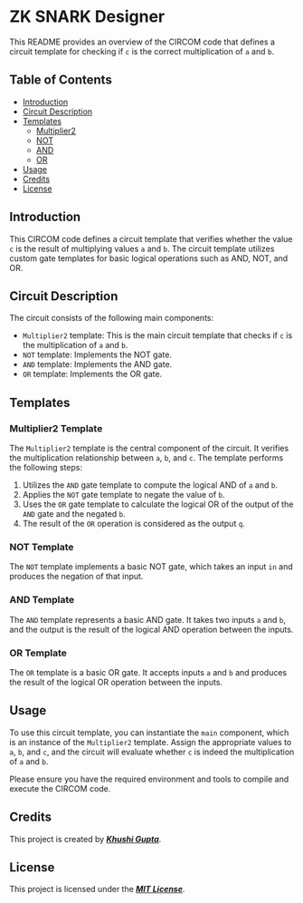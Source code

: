 # ZK SNARK Designer

This README provides an overview of the CIRCOM code that defines a circuit template for checking if `c` is the correct multiplication of `a` and `b`.

## Table of Contents

- [Introduction](#introduction)
- [Circuit Description](#circuit-description)
- [Templates](#templates)
  - [Multiplier2](#multiplier2-template)
  - [NOT](#not-template)
  - [AND](#and-template)
  - [OR](#or-template)
- [Usage](#usage)
- [Credits](#credits)
- [License](#license)

## Introduction

This CIRCOM code defines a circuit template that verifies whether the value `c` is the result of multiplying values `a` and `b`. The circuit template utilizes custom gate templates for basic logical operations such as AND, NOT, and OR.

## Circuit Description

The circuit consists of the following main components:
- `Multiplier2` template: This is the main circuit template that checks if `c` is the multiplication of `a` and `b`.
- `NOT` template: Implements the NOT gate.
- `AND` template: Implements the AND gate.
- `OR` template: Implements the OR gate.

## Templates

### Multiplier2 Template

The `Multiplier2` template is the central component of the circuit. It verifies the multiplication relationship between `a`, `b`, and `c`. The template performs the following steps:

1. Utilizes the `AND` gate template to compute the logical AND of `a` and `b`.
2. Applies the `NOT` gate template to negate the value of `b`.
3. Uses the `OR` gate template to calculate the logical OR of the output of the `AND` gate and the negated `b`.
4. The result of the `OR` operation is considered as the output `q`.

### NOT Template

The `NOT` template implements a basic NOT gate, which takes an input `in` and produces the negation of that input.

### AND Template

The `AND` template represents a basic AND gate. It takes two inputs `a` and `b`, and the output is the result of the logical AND operation between the inputs.

### OR Template

The `OR` template is a basic OR gate. It accepts inputs `a` and `b` and produces the result of the logical OR operation between the inputs.

## Usage

To use this circuit template, you can instantiate the `main` component, which is an instance of the `Multiplier2` template. Assign the appropriate values to `a`, `b`, and `c`, and the circuit will evaluate whether `c` is indeed the multiplication of `a` and `b`.

Please ensure you have the required environment and tools to compile and execute the CIRCOM code.

## Credits
This project is created by ***[Khushi Gupta](https://github.com/Khushi-1703)***.

## License
This project is licensed under the ***[MIT License](https://github.com/Khushi-1703/SmartContractManagement/blob/main/LICENSE)***.

